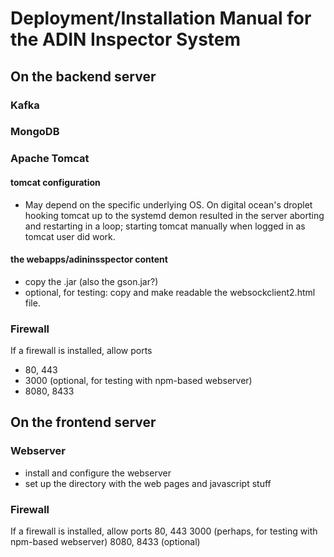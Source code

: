 # Deployment/Installation Manual for the ADIN Inspector System
## On the backend server
### Kafka
### MongoDB
### Apache Tomcat
#### tomcat configuration
- May depend on the specific underlying OS.
On digital ocean's droplet hooking tomcat up to the systemd demon resulted in the server aborting and restarting in a loop; starting tomcat manually when logged in as tomcat user did work.

#### the webapps/adininsspector content
- copy the .jar (also the gson.jar?)
- optional, for testing: copy and make readable the websockclient2.html file.

### Firewall
If a firewall is installed, allow ports
- 80, 443
- 3000 (optional, for testing with npm-based webserver)
- 8080, 8433

## On the frontend server
### Webserver
- install and configure the webserver
- set up the directory with the web pages and javascript stuff

### Firewall
If a firewall is installed, allow ports
80, 443
3000 (perhaps, for testing with npm-based webserver)
8080, 8433 (optional)
